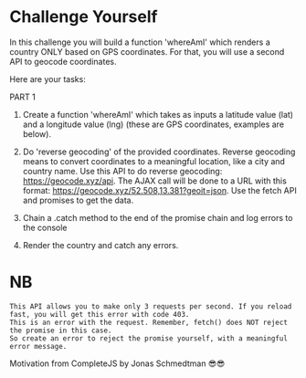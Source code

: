 # Challenge Yourself

In this challenge you will build a function 'whereAmI' which renders a country ONLY based on GPS coordinates. For that, you will use a second API to geocode coordinates.

Here are your tasks:

PART 1

1. Create a function 'whereAmI' which takes as inputs a latitude value (lat) and a longitude value (lng) (these are GPS coordinates, examples are below).
2. Do 'reverse geocoding' of the provided coordinates. Reverse geocoding means to convert coordinates to a meaningful location, like a city and country name.
   Use this API to do reverse geocoding: https://geocode.xyz/api.
   The AJAX call will be done to a URL with this format: https://geocode.xyz/52.508,13.381?geoit=json.
   Use the fetch API and promises to get the data.

3. Chain a .catch method to the end of the promise chain and log errors to the console

4. Render the country and catch any errors.

# NB

    This API allows you to make only 3 requests per second. If you reload fast, you will get this error with code 403.
    This is an error with the request. Remember, fetch() does NOT reject the promise in this case.
    So create an error to reject the promise yourself, with a meaningful error message.

Motivation from CompleteJS by Jonas Schmedtman 😎😎
